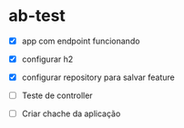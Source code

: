 # ab-test


  - [x] app com endpoint funcionando
 
   - [x] configurar h2
 
   - [x] configurar repository para salvar feature
 
  -  [ ] Teste de controller
 
  - [ ] Criar chache da aplicação  
